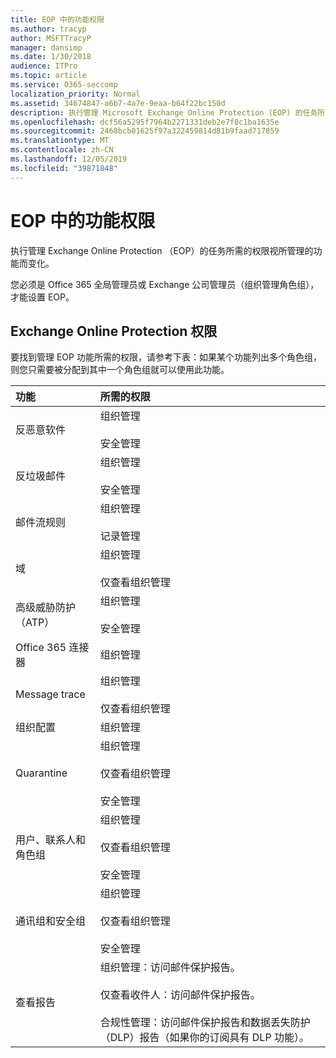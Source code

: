 ```yaml
---
title: EOP 中的功能权限
ms.author: tracyp
author: MSFTTracyP
manager: dansimp
ms.date: 1/30/2018
audience: ITPro
ms.topic: article
ms.service: O365-seccomp
localization_priority: Normal
ms.assetid: 34674847-a6b7-4a7e-9eaa-b64f22bc150d
description: 执行管理 Microsoft Exchange Online Protection (EOP) 的任务所需的权限根据正在管理的功能的不同而不同。
ms.openlocfilehash: dcf56a5295f7964b2271331deb2e7f8c1ba1635e
ms.sourcegitcommit: 2468bcb01625f97a322459814d81b9faad717859
ms.translationtype: MT
ms.contentlocale: zh-CN
ms.lasthandoff: 12/05/2019
ms.locfileid: "39871848"
---
```

# <a name="feature-permissions-in-eop"></a>EOP 中的功能权限

执行管理 Exchange Online Protection （EOP）的任务所需的权限视所管理的功能而变化。

您必须是 Office 365 全局管理员或 Exchange 公司管理员（组织管理角色组），才能设置 EOP。

## <a name="exchange-online-protection-permissions"></a>Exchange Online Protection 权限

要找到管理 EOP 功能所需的权限，请参考下表：如果某个功能列出多个角色组，则您只需要被分配到其中一个角色组就可以使用此功能。

|**功能**|**所需的权限**|
|:-----|:-----|
|反恶意软件|组织管理 <br/><br/> 安全管理|
|反垃圾邮件|组织管理 <br/><br/> 安全管理|
|邮件流规则|组织管理 <br/><br/> 记录管理|
|域|组织管理 <br/><br/> 仅查看组织管理|
|高级威胁防护（ATP）|组织管理 <br/><br/> 安全管理|
|Office 365 连接器|组织管理|
|Message trace|组织管理 <br/><br/> 仅查看组织管理|
|组织配置|组织管理|
|Quarantine|组织管理 <br/><br/> 仅查看组织管理 <br/><br/> 安全管理|
|用户、联系人和角色组|组织管理 <br/><br/> 仅查看组织管理 <br/><br/> 安全管理|
|通讯组和安全组|组织管理 <br/><br/> 仅查看组织管理 <br/><br/> 安全管理|
|查看报告|组织管理：访问邮件保护报告。 <br/><br/> 仅查看收件人：访问邮件保护报告。  <br/><br/> 合规性管理：访问邮件保护报告和数据丢失防护（DLP）报告（如果你的订阅具有 DLP 功能）。|
